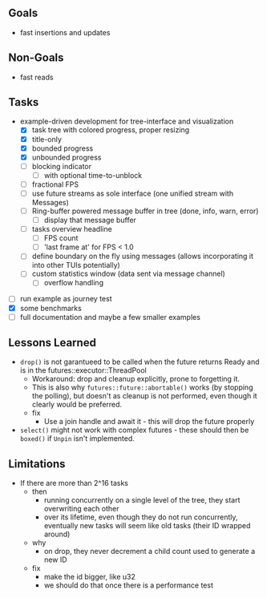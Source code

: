 ## Goals

* fast insertions and updates

## Non-Goals
* fast reads

## Tasks

* example-driven development for tree-interface and visualization
  * [x] task tree with colored progress, proper resizing 
  * [x] title-only
  * [x] bounded progress
  * [x] unbounded progress
  * [ ] blocking indicator
    * [ ] with optional time-to-unblock
  * [ ] fractional FPS
  * [ ] use future streams as sole interface (one unified stream with Messages)
  * [ ] Ring-buffer powered message buffer in tree (done, info, warn, error)
    * [ ] display that message buffer
  * [ ] tasks overview headline
    * [ ] FPS count
    * [ ] 'last frame at' for FPS < 1.0
  * [ ] define boundary on the fly using messages (allows incorporating it into other TUIs potentially)
  * [ ] custom statistics window (data sent via message channel)
    * [ ] overflow handling
* [ ] run example as journey test
* [x] some benchmarks
* [ ] full documentation and maybe a few smaller examples

## Lessons Learned

* `drop()` is not garantueed to be called when the future returns Ready and is in the futures::executor::ThreadPool
  * Workaround: drop and cleanup explicitly, prone to forgetting it.
  * This is also why `futures::future::abortable()` works (by stopping the polling), but doesn't as cleanup is not performed,
    even though it clearly would be preferred.
  * fix
    * Use a join handle and await it - this will drop the future properly
* `select()` might not work with complex futures - these should then be `boxed()` if `Unpin` isn't implemented.

## Limitations

* If there are more than 2^16 tasks
  * then
    * running concurrently on a single level of the tree, they start overwriting each other
    * over its lifetime, even though they do not run concurrently, eventually new tasks will seem like old tasks (their ID wrapped around)
  * why
    * on drop, they never decrement a child count used to generate a new ID
  * fix
    * make the id bigger, like u32
    * we should do that once there is a performance test
